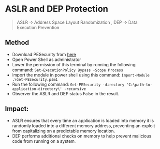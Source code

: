 # ASLR and DEP Protection

>ASLR => Address Space Layout Randomization
>, DEP => Data Execution Prevention

## Method
* Download PESecurity from [here](https://github.com/NetSPI/PESecurity)
* Open Power Shell as administrator
* Lower the permission of this terminal by running the following command: `Set-ExecutionPolicy Bypass -Scope Process`
* Import the module in power shell using this command: `Import-Module .\Get-PESecurity.psm1`
* Run the following command: `Get-PESecurity -directory 'C:\path-to-application-directory\' -recursive`
* Observer the ASLR and DEP status False in the result.

## Impact:
* ASLR ensures that every time an application is loaded into memory it is randomly loaded into a different memory address, preventing an exploit from capitalizing on a predictable memory location. 
* DEP performs additional checks on memory to help prevent malicious code from running on a system.


